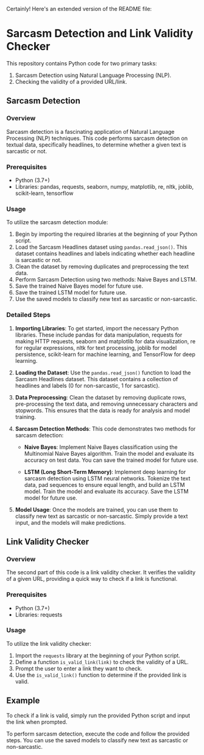 Certainly! Here's an extended version of the README file:

# Sarcasm Detection and Link Validity Checker

This repository contains Python code for two primary tasks:

1. Sarcasm Detection using Natural Language Processing (NLP).
2. Checking the validity of a provided URL/link.

## Sarcasm Detection

### Overview

Sarcasm detection is a fascinating application of Natural Language Processing (NLP) techniques. This code performs sarcasm detection on textual data, specifically headlines, to determine whether a given text is sarcastic or not.

### Prerequisites

- Python (3.7+)
- Libraries: pandas, requests, seaborn, numpy, matplotlib, re, nltk, joblib, scikit-learn, tensorflow

### Usage

To utilize the sarcasm detection module:

1. Begin by importing the required libraries at the beginning of your Python script.
2. Load the Sarcasm Headlines dataset using `pandas.read_json()`. This dataset contains headlines and labels indicating whether each headline is sarcastic or not.
3. Clean the dataset by removing duplicates and preprocessing the text data.
4. Perform Sarcasm Detection using two methods: Naive Bayes and LSTM.
5. Save the trained Naive Bayes model for future use.
6. Save the trained LSTM model for future use.
7. Use the saved models to classify new text as sarcastic or non-sarcastic.

### Detailed Steps

1. **Importing Libraries**: To get started, import the necessary Python libraries. These include pandas for data manipulation, requests for making HTTP requests, seaborn and matplotlib for data visualization, re for regular expressions, nltk for text processing, joblib for model persistence, scikit-learn for machine learning, and TensorFlow for deep learning.

2. **Loading the Dataset**: Use the `pandas.read_json()` function to load the Sarcasm Headlines dataset. This dataset contains a collection of headlines and labels (0 for non-sarcastic, 1 for sarcastic).

3. **Data Preprocessing**: Clean the dataset by removing duplicate rows, pre-processing the text data, and removing unnecessary characters and stopwords. This ensures that the data is ready for analysis and model training.

4. **Sarcasm Detection Methods**: This code demonstrates two methods for sarcasm detection:

   - **Naive Bayes**: Implement Naive Bayes classification using the Multinomial Naive Bayes algorithm. Train the model and evaluate its accuracy on test data. You can save the trained model for future use.

   - **LSTM (Long Short-Term Memory)**: Implement deep learning for sarcasm detection using LSTM neural networks. Tokenize the text data, pad sequences to ensure equal length, and build an LSTM model. Train the model and evaluate its accuracy. Save the LSTM model for future use.

5. **Model Usage**: Once the models are trained, you can use them to classify new text as sarcastic or non-sarcastic. Simply provide a text input, and the models will make predictions.

## Link Validity Checker

### Overview

The second part of this code is a link validity checker. It verifies the validity of a given URL, providing a quick way to check if a link is functional.

### Prerequisites

- Python (3.7+)
- Libraries: requests

### Usage

To utilize the link validity checker:

1. Import the `requests` library at the beginning of your Python script.
2. Define a function `is_valid_link(link)` to check the validity of a URL.
3. Prompt the user to enter a link they want to check.
4. Use the `is_valid_link()` function to determine if the provided link is valid.

## Example

To check if a link is valid, simply run the provided Python script and input the link when prompted.

To perform sarcasm detection, execute the code and follow the provided steps. You can use the saved models to classify new text as sarcastic or non-sarcastic.


